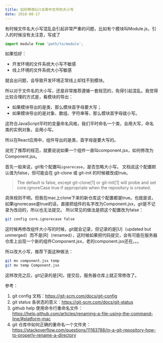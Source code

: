 ```yaml
---
title: 如何修改Git仓库中文件的大小写
date: 2018-08-17
---
```



有时候文件名大小写混乱会引起非常严重的问题，比如有个模块叫Module.js，引入的时候没有太注意，写成了

```js
import module from 'path/to/module';
```

如果恰好：

* 开发环境的文件系统大小写不敏感
* 线上环境的文件系统大小写敏感

就会出问题，会导致开发环境正常线上却找不到模块。

所以对于文件名的大小写，还是非常推荐遵循一套规范的，免得引起混乱。我觉得比较合理的方式是，看模块的导出：

* 如果模块导出的是类，那么模块首字母要大写；
* 如果模块导出的是对象、数组、字符串等，那么模块首字母就小写。

这符合JavaScript平时的变量命名风格，我们平时命名一个类，会用大写，命名类的实例对象，会用小写。

所以在React应用中，组件导出的是类，首字母是要大写的。

说完了推荐的规范，就要说说如果一个组件一直叫component.jsx，如何修改为Component.jsx。

首先一般来说，git有个配置叫`ignorecase`，是否忽略大小写。
文档说这个配置默认值为false，但可能会在 git-clone 或 git-init 的时候被改成true。

> The default is false, except git-clone[1] or git-init[1] will probe and set core.ignoreCase true if appropriate when the repository is created.

具体规则不明，但我在mac上clone下来的新仓库这个配置都是true。也就是说，如果ignorecase是true的话，直接把组件的名字改为Component.jsx，git是不记录为改动的，所以也无法提交。
所以常见的做法是把这个配置改为false：

```bash
git config core.ignorecase false
```

这时候再修改组件大小写的时候，git就会记录，但记录的是[U]（updated but unmerged）而不是[R]（renamed），这时候如果把代码提交，会有可能在服务器仓库上出现一个新的组件Component.jsx，老的component.jsx还在。。。

所以改大小写，推荐下面这种做法：

```bash
git mv component.jsx temp
git mv temp Component.jsx
```

这样改完之后，git记录的是[R]，提交后，服务器仓库上就正常修改了。

参考：

1. git config 文档：https://git-scm.com/docs/git-config
2. git status 各状态的意义：https://git-scm.com/docs/git-status
3. github help 使用命令行重命名文件：https://help.github.com/articles/renaming-a-file-using-the-command-line/#platform-mac
4. git 仓库中如何正确的重命名一个文件夹：https://stackoverflow.com/questions/11183788/in-a-git-repository-how-to-properly-rename-a-directory
